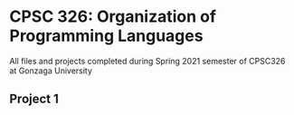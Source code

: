 CPSC 326: Organization of Programming Languages
===============================================
All files and projects completed during Spring 2021 semester of CPSC326 at
Gonzaga University

## Project 1

